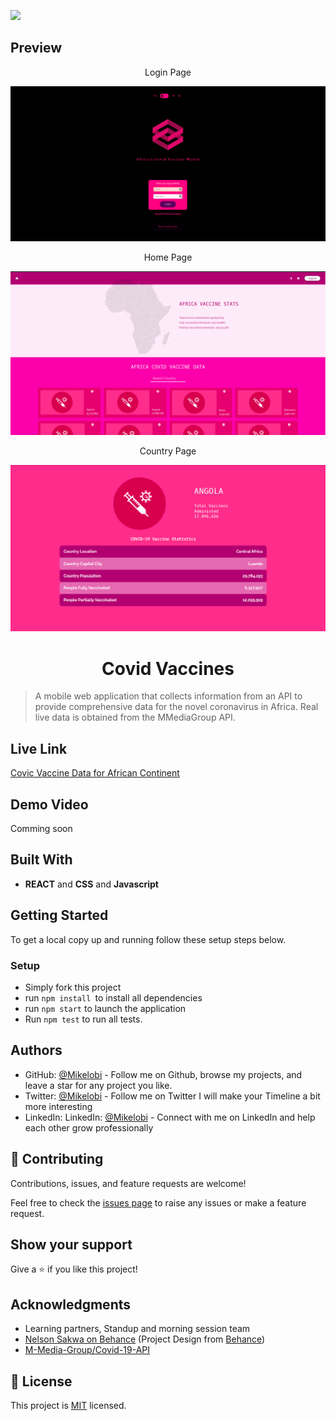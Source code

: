 ![](https://img.shields.io/badge/Microverse-blueviolet)

## Preview

<p align="center">Login Page</p>

<img src="./src/assets/login-page.png">

<p align="center">Home Page</p>

<img src="./src/assets/africa-covid.png">

<p align="center">Country Page</p>

<img src="./src/assets/countrypage.png">


<h1 align="center">Covid Vaccines</h1>

> A mobile web application that collects information from an API to provide comprehensive data for the novel coronavirus in Africa. Real live data is obtained from the MMediaGroup API.

## Live Link

[Covic Vaccine Data for African Continent](https://covid-vaccine-watch.herokuapp.com/)

## Demo Video

Comming soon

## Built With

- **REACT** and **CSS** and **Javascript**

## Getting Started

To get a local copy up and running follow these setup steps below.

### Setup

- Simply fork this project
- run `npm install `to install all dependencies
- run `npm start` to launch the application
- Run `npm test` to run all tests.


## Authors

- GitHub: [@Mikelobi](https://github.com/Mikelobi) - Follow me on Github, browse my projects, and leave a star for any project you like.
- Twitter: [@Mikelobi](https://twitter.com/@omulum) - Follow me on Twitter I will make your Timeline a bit more interesting
- LinkedIn: LinkedIn: [@Mikelobi](https://linkedin.com/in/omulu) - Connect with me on LinkedIn and help each other grow professionally

## 🤝 Contributing

Contributions, issues, and feature requests are welcome!

Feel free to check the [issues page](https://github.com/Mikelobi/Covid-Vaccine/issues) to raise any issues or make a feature request.

## Show your support

Give a ⭐️ if you like this project!

## Acknowledgments
- Learning partners, Standup and morning session team
- [Nelson Sakwa on Behance](https://www.behance.net/sakwadesignstudio) (Project Design from [Behance](https://www.behance.net/gallery/31579789/Ballhead-App-(Free-PSDs)))
- [M-Media-Group/Covid-19-API](https://github.com/M-Media-Group/Covid-19-API)

## 📝 License

This project is [MIT](https://opensource.org/licenses/MIT) licensed.
